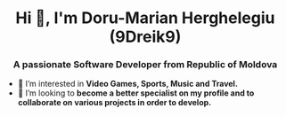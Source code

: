 <h1 align="center">Hi 👋, I'm Doru-Marian Herghelegiu (9Dreik9)</h1>
<h3 align="center">A passionate Software Developer from Republic of Moldova</h3>

- 👀 I’m interested in **Video Games, Sports, Music and Travel.**
- 💞️ I’m looking to **become a better specialist on my profile and to collaborate on various projects in order to develop.**
